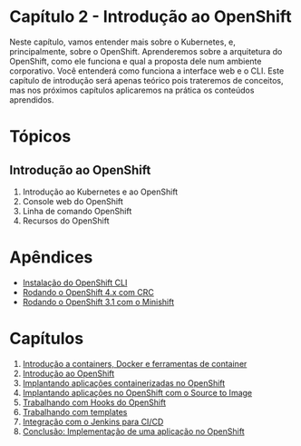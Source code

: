 # Capítulo 2 - Introdução ao OpenShift
Neste capítulo, vamos entender mais sobre o Kubernetes, e, principalmente, sobre o OpenShift. Aprenderemos sobre a arquitetura do OpenShift, como ele funciona e qual a proposta dele num ambiente corporativo. Você entenderá como funciona a interface web e o CLI. Este capítulo de introdução será apenas teórico pois trateremos de conceitos, mas nos próximos capítulos aplicaremos na prática os conteúdos aprendidos.

# Tópicos
## Introdução ao OpenShift
1. Introdução ao Kubernetes e ao OpenShift
2. Console web do OpenShift
3. Linha de comando OpenShift
4. Recursos do OpenShift

# Apêndices
* [Instalação do OpenShift CLI](apendices/openshift_cli.md)
* [Rodando o OpenShift 4.x com CRC](apendices/openshift_crc.md)
* [Rodando o OpenShift 3.1 com o Minishift](apendices/openshift_minishift.md)

# Capítulos
1. [Introdução a containers, Docker e ferramentas de container](https://github.com/mentoria-openshift/capitulo01)
2. [Introdução ao OpenShift](https://github.com/mentoria-openshift/capitulo02)
3. [Implantando aplicações containerizadas no OpenShift](https://github.com/mentoria-openshift/capitulo03)
4. [Implantando aplicações no OpenShift com o Source to Image](https://github.com/mentoria-openshift/capitulo04)
5. [Trabalhando com Hooks do OpenShift](https://github.com/mentoria-openshift/capitulo05)
6. [Trabalhando com templates](https://github.com/mentoria-openshift/capitulo06)
7. [Integração com o Jenkins para CI/CD](https://github.com/mentoria-openshift/capitulo07)
8. [Conclusão: Implementação de uma aplicação no OpenShift](https://github.com/mentoria-openshift/capitulo08)
